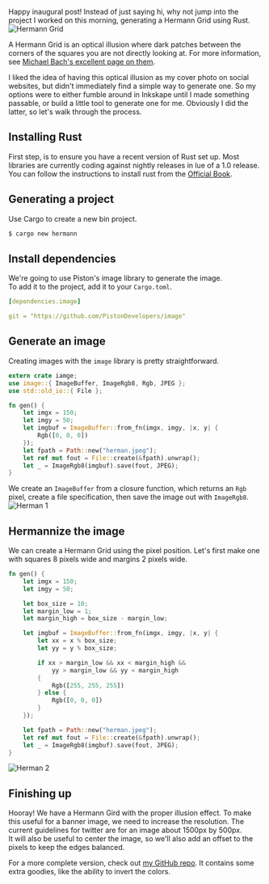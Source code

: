 Happy inaugural post! Instead of just saying hi, why not jump into the project I worked on this morning, generating a Hermann Grid using Rust.
![Hermann Grid](/images/resources/hermann/hermann.jpeg)

A Hermann Grid is an optical illusion where dark patches between the corners of the squares you are not directly looking at. For more information, see [Michael Bach's excellent page on them](http://www.michaelbach.de/ot/lum_herGrid/index.html).

I liked the idea of having this optical illusion as my cover photo on social websites, but didn't immediately find a simple way to generate one. So my options were to either fumble around in Inkskape until I made something passable, or build a little tool to generate one for me. Obviously I did the latter, so let's walk through the process.


## Installing Rust
First step, is to ensure you have a recent version of Rust set up. Most libraries are currently coding against nightly releases in lue of a 1.0 release. You can follow the instructions to install rust from the [Official Book](http://doc.rust-lang.org/book/installing-rust.html).

## Generating a project
Use Cargo to create a new bin project.
```bash
$ cargo new hermann
```

## Install dependencies
We're going to use Piston's image library to generate the image.  
To add it to the project, add it to your `Cargo.toml`.
```yaml
[dependencies.image]

git = "https://github.com/PistonDevelopers/image"
```

## Generate an image
Creating images with the `image` library is pretty straightforward.
```rust
extern crate iamge;
use image::{ ImageBuffer, ImageRgb8, Rgb, JPEG };
use std::old_io::{ File };

fn gen() {
    let imgx = 150;
    let imgy = 50;
    let imgbuf = ImageBuffer::from_fn(imgx, imgy, |x, y| {
        Rgb([0, 0, 0])
    });
    let fpath = Path::new("herman.jpeg");
    let ref mut fout = File::create(&fpath).unwrap();
    let _ = ImageRgb8(imgbuf).save(fout, JPEG);
}
```
We create an `ImageBuffer` from a closure function, which returns an `Rgb` pixel, create a file specification, then save the image out with `ImageRgb8`.  
![Herman 1](/images/resources/hermann/hermann-1.jpeg)

## Hermannize the image
We can create a Hermann Grid using the pixel position. Let's first make one with squares 8 pixels wide and margins 2 pixels wide.
```rust
fn gen() {
    let imgx = 150;
    let imgy = 50;

    let box_size = 10;
    let margin_low = 1;
    let margin_high = box_size - margin_low;

    let imgbuf = ImageBuffer::from_fn(imgx, imgy, |x, y| {
        let xx = x % box_size;
        let yy = y % box_size;

        if xx > margin_low && xx < margin_high &&
            yy > margin_low && yy < margin_high
        {
            Rgb([255, 255, 255])
        } else {
            Rgb([0, 0, 0])
        }
    });

    let fpath = Path::new("herman.jpeg");
    let ref mut fout = File::create(&fpath).unwrap();
    let _ = ImageRgb8(imgbuf).save(fout, JPEG);
}
```
![Herman 2](/images/resources/hermann/hermann-2.jpeg)

## Finishing up
Hooray! We have a Hermann Gird with the proper illusion effect. To make this useful for a banner image, we need to increase the resolution. The current guidelines for twitter are for an image about 1500px by 500px.  
It will also be useful to center the image, so we'll also add an offset to the pixels to keep the edges balanced.

For a more complete version, check out [my GitHub repo](https://github.com/oppenlander/rust-hermann-generator). It contains some extra goodies, like the ability to invert the colors.
